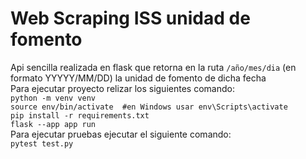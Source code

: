 # Web Scraping ISS unidad de fomento 
Api sencilla realizada en flask que retorna en la ruta `/año/mes/dia` (en formato YYYYY/MM/DD) la unidad de fomento de dicha fecha  
Para ejecutar proyecto relizar los siguientes comando:  
`python -m venv venv`  
`source env/bin/activate  #en Windows usar env\Scripts\activate`  
`pip install -r requirements.txt`  
`flask --app app run`  
Para ejecutar pruebas ejecutar el siguiente comando:  
`pytest test.py`
